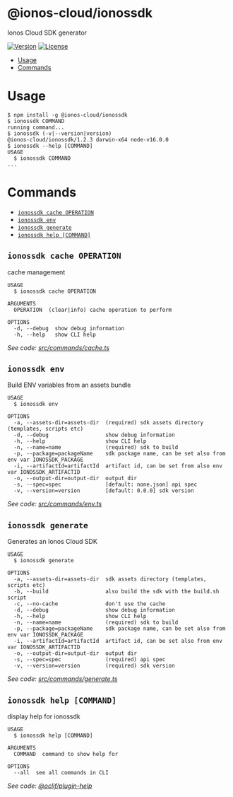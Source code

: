 @ionos-cloud/ionossdk
===================

Ionos Cloud SDK generator

[![Version](https://img.shields.io/npm/v/@ionos-cloud/ionossdk.svg)](https://npmjs.org/package/@ionos-cloud/ionossdk)
[![License](https://img.shields.io/npm/l/@ionos-cloud/ionossdk.svg)](https://github.com/ionos-cloud/ionossdk/blob/master/package.json)

<!-- toc -->
* [Usage](#usage)
* [Commands](#commands)
<!-- tocstop -->
# Usage
<!-- usage -->
```sh-session
$ npm install -g @ionos-cloud/ionossdk
$ ionossdk COMMAND
running command...
$ ionossdk (-v|--version|version)
@ionos-cloud/ionossdk/1.2.3 darwin-x64 node-v16.0.0
$ ionossdk --help [COMMAND]
USAGE
  $ ionossdk COMMAND
...
```
<!-- usagestop -->
# Commands
<!-- commands -->
* [`ionossdk cache OPERATION`](#ionossdk-cache-operation)
* [`ionossdk env`](#ionossdk-env)
* [`ionossdk generate`](#ionossdk-generate)
* [`ionossdk help [COMMAND]`](#ionossdk-help-command)

## `ionossdk cache OPERATION`

cache management

```
USAGE
  $ ionossdk cache OPERATION

ARGUMENTS
  OPERATION  (clear|info) cache operation to perform

OPTIONS
  -d, --debug  show debug information
  -h, --help   show CLI help
```

_See code: [src/commands/cache.ts](https://github.com/ionos-cloud/ionossdk/blob/v1.2.1/src/commands/cache.ts)_

## `ionossdk env`

Build ENV variables from an assets bundle

```
USAGE
  $ ionossdk env

OPTIONS
  -a, --assets-dir=assets-dir  (required) sdk assets directory (templates, scripts etc)
  -d, --debug                  show debug information
  -h, --help                   show CLI help
  -n, --name=name              (required) sdk to build
  -p, --package=packageName    sdk package name, can be set also from env var IONOSSDK_PACKAGE
  -i, --artifactId=artifactId  artifact id, can be set from also env var IONOSSDK_ARTIFACTID
  -o, --output-dir=output-dir  output dir
  -s, --spec=spec              [default: none.json] api spec
  -v, --version=version        [default: 0.0.0] sdk version
```

_See code: [src/commands/env.ts](https://github.com/ionos-cloud/ionossdk/blob/v1.2.1/src/commands/env.ts)_

## `ionossdk generate`

Generates an Ionos Cloud SDK

```
USAGE
  $ ionossdk generate

OPTIONS
  -a, --assets-dir=assets-dir  sdk assets directory (templates, scripts etc)
  -b, --build                  also build the sdk with the build.sh script
  -c, --no-cache               don't use the cache
  -d, --debug                  show debug information
  -h, --help                   show CLI help
  -n, --name=name              (required) sdk to build
  -p, --package=packageName    sdk package name, can be set also from env var IONOSSDK_PACKAGE
  -i, --artifactId=artifactId  artifact id, can be set also from env var IONOSSDK_ARTIFACTID
  -o, --output-dir=output-dir  output dir
  -s, --spec=spec              (required) api spec
  -v, --version=version        (required) sdk version
```

_See code: [src/commands/generate.ts](https://github.com/ionos-cloud/ionossdk/blob/v1.2.1/src/commands/generate.ts)_

## `ionossdk help [COMMAND]`

display help for ionossdk

```
USAGE
  $ ionossdk help [COMMAND]

ARGUMENTS
  COMMAND  command to show help for

OPTIONS
  --all  see all commands in CLI
```

_See code: [@oclif/plugin-help](https://github.com/oclif/plugin-help/blob/v3.2.2/src/commands/help.ts)_
<!-- commandsstop -->
